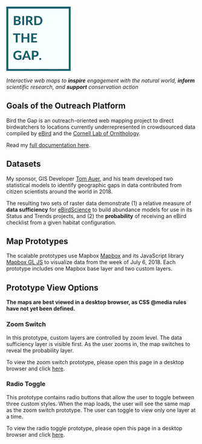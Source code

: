 ![bird the gap logo](images/bird-the-gap-logo-170.png)

_Interactive web maps to **inspire** engagement with the natural world, **inform** scientific research, and **support** conservation action_

## Goals of the Outreach Platform

Bird the Gap is an outreach-oriented web mapping project to direct birdwatchers to locations currently underrepresented in crowdsourced data compiled by [eBird](https://ebird.org/about/) and the [Cornell Lab of Ornithology](https://www.birds.cornell.edu/home).

Read my [full documentation here](https://ekamoe.gitbook.io/bird-the-gap-documentation/).

## Datasets

My sponsor, GIS Developer [Tom Auer](https://www.birds.cornell.edu/home/staff/tom-auer/), and his team developed two statistical models to identify geographic gaps in data contributed from citizen scientists around the world in 2018.

The resulting two sets of raster data demonstrate (1) a relative measure of **data sufficiency** for [eBirdScience](https://ebird.org/science) to build abundance models for use in its Status and Trends projects, and (2) the **probability** of receiving an eBird checklist from a given habitat configuration.

## Map Prototypes

The scalable prototypes use Mapbox [Mapbox](https://www.mapbox.com/) and its JavaScript library [Mapbox GL JS](https://docs.mapbox.com/mapbox-gl-js/api/) to visualize data from the week of July 6, 2018. Each prototype includes one Mapbox base layer and two custom layers.

## Prototype View Options

**The maps are best viewed in a desktop browser, as CSS @media rules have not yet been defined.**

### Zoom Switch

In this prototype, custom layers are controlled by zoom level. The data sufficiency layer is visible first. As the user zooms in, the map switches to reveal the probability layer.

To view the zoom switch prototype, please open this page in a desktop browser and click [here](https://ekamoe.github.io/zoom-switch/).

### Radio Toggle

This prototype contains radio buttons that allow the user to toggle between three custom styles. When the map loads, the user will see the same map as the zoom switch prototype. The user can toggle to view only one layer at a time.

To view the radio toggle prototype, please open this page in a desktop browser and click [here](https://ekamoe.github.io/radio-toggle/).
